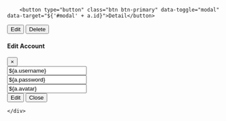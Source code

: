 <!-- Modal button -->
        <button type="button" class="btn btn-primary" data-toggle="modal" data-target="${'#modal' + a.id}">Detail</button>
<button type="button" class="btn btn-warning" data-toggle="modal" data-target="${'#modal' + a.id}">Edit</button>
<button type="button" class="btn btn-danger" data-toggle="modal" >Delete</button>

  <!-- Modal -->
  <div id="${'modal' + a.id}" class="modal fade" role="dialog">
    <div class="modal-dialog">
      <!-- Modal content-->
      <div class="modal-content">
        <div class="modal-header">
          <h4 class="modal-title">Edit Account</h4>
           <button type="button" class="close" data-dismiss="modal">&times;</button>
        </div>
        <div class="modal-body">
          <input id="${'username' + a.id}" value="${a.username}">
          <br>
          <input id="${'password' + a.id}" value="${a.password}">
          <br>
          <input id="${'avatar' + a.id}" value="${a.avatar}">
          <br>
        </div>
        <div class="modal-footer">
          <button type="button" onclick="edit(${a.id})" class="btn btn-warning" data-dismiss="modal">Edit</button>
          <button type="button" class="btn btn-default" onclick="delete1(${a.id})" data-dismiss="modal">Close</button>
        </div>
      </div>

    </div>